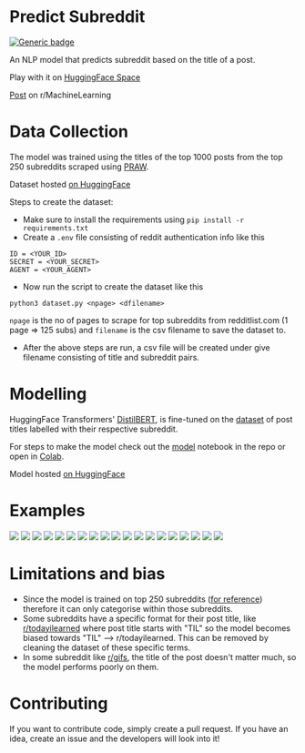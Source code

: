 # Predict Subreddit

[![Generic badge](https://img.shields.io/badge/🤗-Open%20in%20Spaces-blue.svg)](https://huggingface.co/spaces/daspartho/predict-subreddit)

An NLP model that predicts subreddit based on the title of a post.

Play with it on [HuggingFace Space](https://huggingface.co/spaces/daspartho/predict-subreddit)

[Post](https://www.reddit.com/r/MachineLearning/comments/xgijzo/p_made_an_nlp_model_that_predicts_subreddit_based/) on r/MachineLearning

# Data Collection

The model was trained using the titles of the top 1000 posts from the top 250 subreddits scraped using [PRAW](https://praw.readthedocs.io/en/stable/index.html).

Dataset hosted [on HuggingFace](https://huggingface.co/datasets/daspartho/subreddit-posts)

Steps to create the dataset:

- Make sure to install the requirements using `pip install -r requirements.txt`
- Create a `.env` file consisting of reddit authentication info like this
```
ID = <YOUR_ID>
SECRET = <YOUR_SECRET>
AGENT = <YOUR_AGENT>
```
- Now run the script to create the dataset like this 
```
python3 dataset.py <npage> <dfilename>
``` 
`npage` is the no of pages to scrape for top subreddits from redditlist.com (1 page => 125 subs) and `filename` is the csv filename to save the dataset to.
- After the above steps are run, a csv file will be created under give filename consisting of title and subreddit pairs.

# Modelling

HuggingFace Transformers' [DistilBERT](https://huggingface.co/docs/transformers/model_doc/distilbert), is fine-tuned on the [dataset](https://huggingface.co/datasets/daspartho/subreddit-posts) of post titles labelled with their respective subreddit.

For steps to make the model check out the [model](https://github.com/daspartho/predict-subreddit/blob/main/model.ipynb) notebook in the repo or open in [Colab](https://colab.research.google.com/github/daspartho/predict-subreddit/blob/main/model.ipynb).

Model hosted [on HuggingFace](https://huggingface.co/daspartho/subreddit-predictor)

# Examples
![](examples/0.png)
![](examples/1.png)
![](examples/2.png)
![](examples/3.png)
![](examples/4.png)
![](examples/5.png)
![](examples/6.png)
![](examples/7.png)
![](examples/8.png)
![](examples/9.png)
![](examples/10.png)
![](examples/11.png)
![](examples/12.png)
![](examples/13.png)
![](examples/14.png)
![](examples/15.png)
![](examples/16.png)
![](examples/17.png)
![](examples/18.png)

# Limitations and bias
- Since the model is trained on top 250 subreddits ([for reference](http://redditlist.com/)) therefore it can only categorise within those subreddits.
- Some subreddits have a specific format for their post title, like [r/todayilearned](https://www.reddit.com/r/todayilearned) where post title starts with "TIL" so the model becomes biased towards "TIL" --> r/todayilearned. This can be removed by cleaning the dataset of these specific terms.
- In some subreddit like [r/gifs](https://www.reddit.com/r/gifs/), the title of the post doesn't matter much, so the model performs poorly on them.

# Contributing
If you want to contribute code, simply create a pull request. If you have an idea, create an issue and the developers will look into it!
